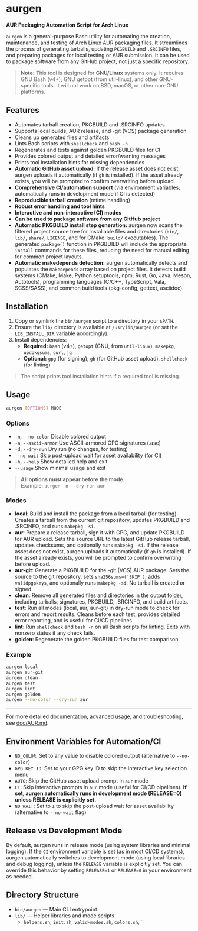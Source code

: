 # aurgen

**AUR Packaging Automation Script for Arch Linux**

`aurgen` is a general-purpose Bash utility for automating the creation, maintenance, and testing of Arch Linux AUR packaging files. It streamlines the process of generating tarballs, updating `PKGBUILD` and `.SRCINFO` files, and preparing packages for local testing or AUR submission. It can be used to package software from any GitHub project, not just a specific repository.

> **Note:** This tool is designed for **GNU/Linux** systems only. It requires GNU Bash (v4+), GNU getopt (from util-linux), and other GNU-specific tools. It will not work on BSD, macOS, or other non-GNU platforms.

## Features

- Automates tarball creation, PKGBUILD and .SRCINFO updates
- Supports local builds, AUR release, and -git (VCS) package generation
- Cleans up generated files and artifacts
- Lints Bash scripts with `shellcheck` and `bash -n`
- Regenerates and tests against golden PKGBUILD files for CI
- Provides colored output and detailed error/warning messages
- Prints tool installation hints for missing dependencies
- **Automatic GitHub asset upload:** If the release asset does not exist, aurgen uploads it automatically (if `gh` is installed). If the asset already exists, you will be prompted to confirm overwriting before upload.
- **Comprehensive CI/automation support** (via environment variables; automatically runs in development mode if CI is detected)
- **Reproducible tarball creation** (mtime handling)
- **Robust error handling and tool hints**
- **Interactive and non-interactive (CI) modes**
- **Can be used to package software from any GitHub project**
- **Automatic PKGBUILD install step generation:** aurgen now scans the filtered project source tree for installable files and directories (`bin/`, `lib/`, `share/`, `LICENSE`, and for CMake: `build/` executables). The generated `package()` function in PKGBUILD will include the appropriate `install` commands for these files, reducing the need for manual editing for common project layouts.
- **Automatic makedepends detection:** aurgen automatically detects and populates the `makedepends` array based on project files. It detects build systems (CMake, Make, Python setuptools, npm, Rust, Go, Java, Meson, Autotools), programming languages (C/C++, TypeScript, Vala, SCSS/SASS), and common build tools (pkg-config, gettext, asciidoc).

## Installation

1. Copy or symlink the `bin/aurgen` script to a directory in your `$PATH`.
2. Ensure the `lib/` directory is available at `/usr/lib/aurgen` (or set the `LIB_INSTALL_DIR` variable accordingly).
3. Install dependencies:
   - **Required:** `bash` (v4+), `getopt` (GNU, from `util-linux`), `makepkg`, `updpkgsums`, `curl`, `jq`
   - **Optional:** `gpg` (for signing), `gh` (for GitHub asset upload), `shellcheck` (for linting)

> The script prints tool installation hints if a required tool is missing.

## Usage

```sh
aurgen [OPTIONS] MODE
```

### Options

- `-n`, `--no-color`      Disable colored output
- `-a`, `--ascii-armor`   Use ASCII-armored GPG signatures (.asc)
- `-d`, `--dry-run`       Dry run (no changes, for testing)
- `--no-wait`             Skip post-upload wait for asset availability (for CI)
- `-h`, `--help`          Show detailed help and exit
- `--usage`               Show minimal usage and exit

> **All options must appear before the mode.**  
> Example: `aurgen -n --dry-run aur`

### Modes

- **local**: Build and install the package from a local tarball (for testing). Creates a tarball from the current git repository, updates PKGBUILD and .SRCINFO, and runs `makepkg -si`.
- **aur**: Prepare a release tarball, sign it with GPG, and update PKGBUILD for AUR upload. Sets the source URL to the latest GitHub release tarball, updates checksums, and optionally runs `makepkg -si`. If the release asset does not exist, aurgen uploads it automatically (if `gh` is installed). If the asset already exists, you will be prompted to confirm overwriting before upload.
- **aur-git**: Generate a PKGBUILD for the -git (VCS) AUR package. Sets the source to the git repository, sets `sha256sums=('SKIP')`, adds `validpgpkeys`, and optionally runs `makepkg -si`. No tarball is created or signed.
- **clean**: Remove all generated files and directories in the output folder, including tarballs, signatures, PKGBUILD, .SRCINFO, and build artifacts.
- **test**: Run all modes (local, aur, aur-git) in dry-run mode to check for errors and report results. Cleans before each test, provides detailed error reporting, and is useful for CI/CD pipelines.
- **lint**: Run `shellcheck` and `bash -n` on all Bash scripts for linting. Exits with nonzero status if any check fails.
- **golden**: Regenerate the golden PKGBUILD files for test comparison.

### Example

```sh
aurgen local
aurgen aur-git
aurgen clean
aurgen test
aurgen lint
aurgen golden
aurgen --no-color --dry-run aur
```

---
For more detailed documentation, advanced usage, and troubleshooting, see [doc/AUR.md](doc/AUR.md).

## Environment Variables for Automation/CI

- `NO_COLOR`: Set to any value to disable colored output (alternative to `--no-color`)
- `GPG_KEY_ID`: Set to your GPG key ID to skip the interactive key selection menu
- `AUTO`: Skip the GitHub asset upload prompt in `aur` mode
- `CI`: Skip interactive prompts in `aur` mode (useful for CI/CD pipelines). **If set, aurgen automatically runs in development mode (RELEASE=0) unless RELEASE is explicitly set.**
- `NO_WAIT`: Set to `1` to skip the post-upload wait for asset availability (alternative to `--no-wait` flag)

## Release vs Development Mode

By default, aurgen runs in release mode (using system libraries and minimal logging). If the `CI` environment variable is set (as in most CI/CD systems), aurgen automatically switches to development mode (using local libraries and debug logging), unless the `RELEASE` variable is explicitly set. You can override this behavior by setting `RELEASE=1` or `RELEASE=0` in your environment as needed.

## Directory Structure

- `bin/aurgen` — Main CLI entrypoint
- `lib/` — Helper libraries and mode scripts
  - `helpers.sh`, `init.sh`, `valid-modes.sh`, `colors.sh`, `